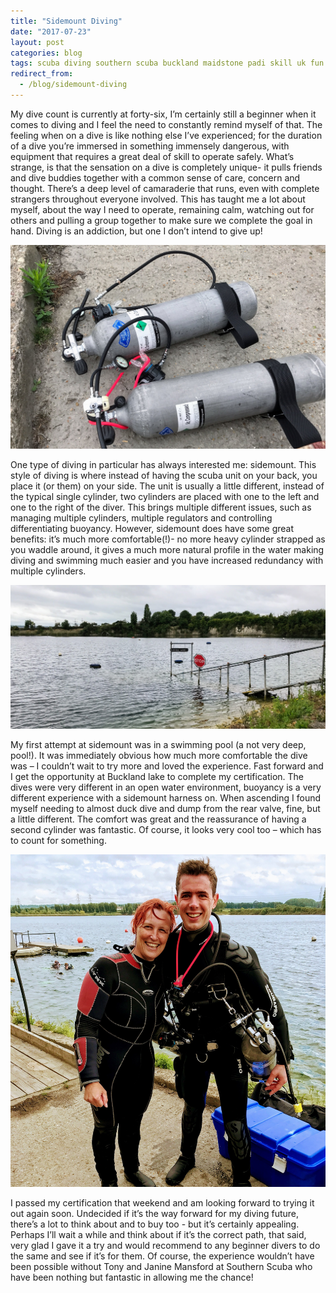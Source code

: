 ```yaml
---
title: "Sidemount Diving"
date: "2017-07-23"
layout: post
categories: blog
tags: scuba diving southern scuba buckland maidstone padi skill uk fun thoughts
redirect_from:
  - /blog/sidemount-diving
---
```


My dive count is currently at forty-six, I’m certainly still a beginner when it comes to diving and I feel the need to constantly remind myself of that. The feeling when on a dive is like nothing else I’ve experienced; for the duration of a dive you’re immersed in something immensely dangerous, with equipment that requires a great deal of skill to operate safely. What’s strange, is that the sensation on a dive is completely unique- it pulls friends and dive buddies together with a common sense of care, concern and thought. There’s a deep level of camaraderie that runs, even with complete strangers throughout everyone involved. This has taught me a lot about myself, about the way I need to operate, remaining calm, watching out for others and pulling a group together to make sure we complete the goal in hand. Diving is an addiction, but one I don’t intend to give up!

![](/assets/img/import/bf048-sidemountcylinders.jpg)

One type of diving in particular has always interested me: sidemount. This style of diving is where instead of having the scuba unit on your back, you place it (or them) on your side. The unit is usually a little different, instead of the typical single cylinder, two cylinders are placed with one to the left and one to the right of the diver. This brings multiple different issues, such as managing multiple cylinders, multiple regulators and controlling differentiating buoyancy. However, sidemount does have some great benefits: it’s much more comfortable(!)- no more heavy cylinder strapped as you waddle around, it gives a much more natural profile in the water making diving and swimming much easier and you have increased redundancy with multiple cylinders.

![](/assets/img/import/b577b-bucklandlake.jpg)

My first attempt at sidemount was in a swimming pool (a not very deep, pool!). It was immediately obvious how much more comfortable the dive was – I couldn’t wait to try more and loved the experience. Fast forward and I get the opportunity at Buckland lake to complete my certification. The dives were very different in an open water environment, buoyancy is a very different experience with a sidemount harness on. When ascending I found myself needing to almost duck dive and dump from the rear valve, fine, but a little different. The comfort was great and the reassurance of having a second cylinder was fantastic. Of course, it looks very cool too – which has to count for something.

![](/assets/img/import/7038f-sidemountshore.jpg)

I passed my certification that weekend and am looking forward to trying it out again soon. Undecided if it’s the way forward for my diving future, there’s a lot to think about and to buy too - but it’s certainly appealing. Perhaps I’ll wait a while and think about if it’s the correct path, that said, very glad I gave it a try and would recommend to any beginner divers to do the same and see if it’s for them. Of course, the experience wouldn’t have been possible without Tony and Janine Mansford at Southern Scuba who have been nothing but fantastic in allowing me the chance!
